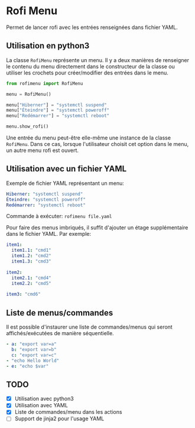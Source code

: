 # Rofi Menu

Permet de lancer rofi avec les entrées renseignées dans fichier YAML.

## Utilisation en python3

La classe `RofiMenu` représente un menu. Il y a deux manières de 
renseigner le contenu du menu directement dans le constructeur de la 
classe ou utiliser les crochets pour créer/modifier des entrées dans 
le menu.

```python
from rofimenu import RofiMenu

menu = RofiMenu()

menu["Hiberner"] = "systemctl suspend"
menu["Éteindre"] = "systemctl poweroff"
menu["Redémarrer"] = "systemctl reboot"

menu.show_rofi()
```

Une entrée du menu peut-être elle-même une instance de la classe 
`RofiMenu`. Dans ce cas, lorsque l'utilisateur choisit cet option dans
le menu, un autre menu rofi est ouvert.

## Utilisation avec un fichier YAML
Exemple de fichier YAML représentant un menu:
```yaml
Hiberner: "systemctl suspend"
Éteindre: "systemctl poweroff"
Redémarrer: "systemctl reboot"
```
Commande à exécuter: `rofimenu file.yaml`

Pour faire des menus imbriqués, il suffit d'ajouter un étage
supplémentaire dans le fichier YAML. Par exemple:
```yaml
item1:
  item1.1: "cmd1"
  item1.2: "cmd2"
  item1.3: "cmd3"
  
item2:
  item2.1: "cmd4"
  item2.2: "cmd5"
  
item3: "cmd6"
```

## Liste de menus/commandes
Il est possible d'instaurer une liste de commandes/menus qui seront 
affichés/exécutées de manière séquentielle.

```yaml
- a: "export var=a"
  b: "export var=b"
  c: "export var=c"
- "echo Hello World"
- e: "echo $var"
```

## TODO
- [X] Utilisation avec python3
- [X] Utilisation avec YAML
- [X] Liste de commandes/menu dans les actions
- [ ] Support de jinja2 pour l'usage YAML
